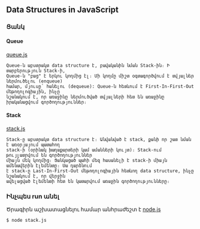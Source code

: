 ## <b>Data Structures in JavaScript</b>

### <b>Ցանկ</b>
#### <b>Queue</b>
[queue.js](./queue.js)  
```
Queue֊ն աբստրակտ data structure է, բավականին նման Stack֊ին։ Ի տարբերություն Stack֊ի,
Queue֊ն "բաց" է երկու կողմից էլ։ Մի կողմը միշտ օգտագործվում է տվյալներ ներմուծելու (enqueue) 
համար, մյուսը՝ հանելու (dequeue): Queue֊ն հետևում է First-In-First-Out մեթոդոլոգիային, ինչը
նշանակում է, որ առաջինը ներմուծված տվյալների հետ են առաջինը իրականացվում գործողություններ։
```

#### <b>Stack</b>
[stack.js](./stack.js)  
```
Stack֊ը աբստրակտ data structure է։ Անվանված է stack, քանի որ շատ նման է առօրյայում պատահող 
stack֊ի (օրինակ խաղաքարտերի կամ ամանների կույտ)։ Stack֊ում թույլատրվում են գործողություններ 
միայն մեկ կողմից։ Ցանկացած պահի մեզ հասանելի է stack-ի միայն ամենավերին էլեմենտը։ Սա դարձնում 
է stack-ը Last-In-First-Out մեթոդոլոգիային հետևող data structure, ինչը նշանակում է, որ վերջին 
ավելացված էլեմենտի հետ են կատարվում առաջին գործողությունները։
```

### <b>Ինչպես run անել</b>
Ծրագիրն աշխատացնելու համար անհրաժեշտ է [node.js](https://nodejs.org/en/)  
```bash
$ node stack.js
```
